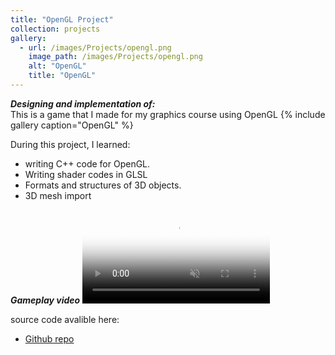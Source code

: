 ```yaml
---
title: "OpenGL Project"
collection: projects
gallery:
  - url: /images/Projects/opengl.png  
    image_path: /images/Projects/opengl.png  
    alt: "OpenGL"
    title: "OpenGL"
---
```

***Designing and implementation of:***  
This is a game that I made for my graphics course using OpenGL 
{% include gallery caption="OpenGL" %}      

During this project, I learned:  
- writing C++ code for OpenGL.
- Writing shader codes in GLSL
- Formats and structures of 3D objects.
- 3D mesh import


***Gameplay video*** 
<video src="/images/Projects/gameplay.mp4" controls muted preload poster="/images/Projects/opengl.png" >
  </video>
  
source code avalible here:  
* [Github repo](https://github.com/mohmehdi/OpenGL_Practice)  




